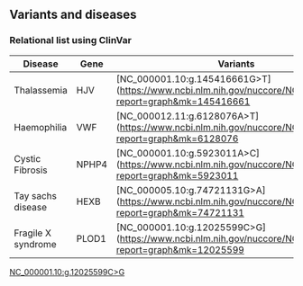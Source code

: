 ## Variants and diseases

### Relational list using ClinVar

|Disease|Gene|Variants|
|-------|----|--------|
|Thalassemia|HJV|[NC_000001.10:g.145416661G>T](https://www.ncbi.nlm.nih.gov/nuccore/NC_000001.10?report=graph&mk=145416661|NC_000001.10\:g.145416661G%3ET|green)|
|Haemophilia|VWF|[NC_000012.11:g.6128076A>T](https://www.ncbi.nlm.nih.gov/nuccore/NC_000012.11?report=graph&mk=6128076|NC_000012.11\:g.6128076A%3ET|green)|
|Cystic Fibrosis|NPHP4|[NC_000001.10:g.5923011A>C](https://www.ncbi.nlm.nih.gov/nuccore/NC_000001.10?report=graph&mk=5923011|NC_000001.10\:g.5923011A%3EC|green)|
|Tay sachs disease|HEXB|[NC_000005.10:g.74721131G>A](https://www.ncbi.nlm.nih.gov/nuccore/NC_000005.10?report=graph&mk=74721131|NC_000005.10\:g.74721131G%3EA|green)|
|Fragile X syndrome|PLOD1|[NC_000001.10:g.12025599C>G](https://www.ncbi.nlm.nih.gov/nuccore/NC_000001.10?report=graph&mk=12025599|NC_000001.10\:g.12025599C%3EG|green)|

[NC_000001.10:g.12025599C>G](https://www.ncbi.nlm.nih.gov/nuccore/NC_000001.10?report=graph&mk=12025599|NC_000001.10\:g.12025599C%3EG|green)
